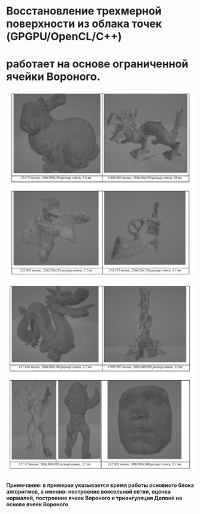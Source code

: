 # Восстановление трехмерной поверхности из облака точек (GPGPU/OpenCL/C++)
# работает на основе ограниченной ячейки Вороного.


![OSD example](/readme/demo1.PNG)
![OSD example](/readme/demo2.PNG)

**Примечание: в примерах указывается время работы основного блока
алгоритмов, а именно: построение воксельной сетки, оценка нормалей,
построение ячеек Вороного и триангуляция Делоне на основе ячеек
Вороного**



